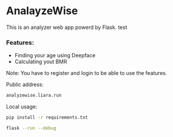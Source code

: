# AnalayzeWise
This is an analyzer web app powerd by Flask.
test

### Features:
- Finding your age using Deepface
- Calculating yout BMR

Note: You have to register and login to be able to use the features.

Public address:
```sh
analyzewise.liara.run
```
Local usage:

```sh
pip install -r requirements.txt
```

```sh
flask --run --debug
```
